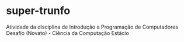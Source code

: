 # super-trunfo
Atividade da disciplina de Introdução a Programação de Computadores 
Desafio (Novato) - Ciência da Computação Estácio
